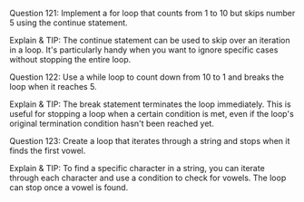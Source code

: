 Question 121: Implement a for loop that counts from 1 to 10 but skips number 5 using the continue statement.

Explain & TIP: The continue statement can be used to skip over an iteration in a loop. It's particularly handy when you want to ignore specific cases without stopping the entire loop.


Question 122: Use a while loop to count down from 10 to 1 and breaks the loop when it reaches 5.

Explain & TIP: The break statement terminates the loop immediately. This is useful for stopping a loop when a certain condition is met, even if the loop's original termination condition hasn't been reached yet.


Question 123: Create a loop that iterates through a string and stops when it finds the first vowel.

Explain & TIP: To find a specific character in a string, you can iterate through each character and use a condition to check for vowels. The loop can stop once a vowel is found.